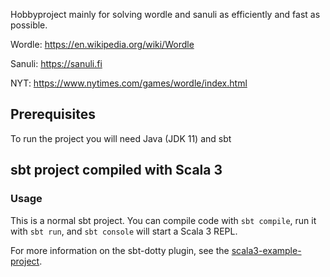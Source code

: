 Hobbyproject mainly for solving wordle and sanuli as efficiently and fast as possible.

Wordle: https://en.wikipedia.org/wiki/Wordle

Sanuli: https://sanuli.fi

NYT: https://www.nytimes.com/games/wordle/index.html

## Prerequisites
To run the project you will need Java (JDK 11) and sbt


## sbt project compiled with Scala 3

### Usage

This is a normal sbt project. You can compile code with `sbt compile`, run it with `sbt run`, and `sbt console` will start a Scala 3 REPL.

For more information on the sbt-dotty plugin, see the
[scala3-example-project](https://github.com/scala/scala3-example-project/blob/main/README.md).
